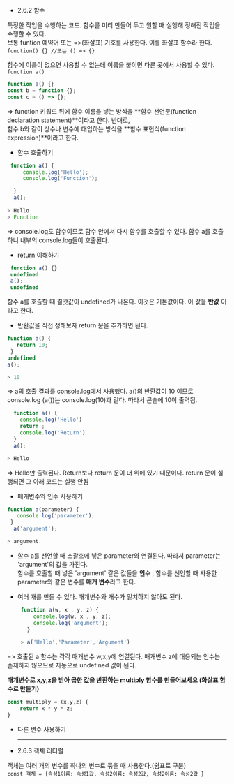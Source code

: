 * 2.6.2 함수  

특정한 작업을 수행하는 코드. 함수를 미리 만들어 두고 원할 때 실행해 정해진 작업을 수행할 수 있다.  
보통 funtion 예약어 또는 =>(화살표) 기호를 사용한다. 이를 화살표 함수라 한다.  
`function() {} //또는 () => {}`

함수에 이름이 없으면 사용할 수 없는데 이름을 붙이면 다른 곳에서 사용할 수 있다.  
`function a()` 

```javascript
function a() {}  
const b = function {};  
const c = () => {};  
``` 

=> function 키워드 뒤에 함수 이름을 넣는 방식을 **함수 선언문(function declaration statement)**이라고 한다. 반대로,  
   함수 b와 같이 상수나 변수에 대입하는 방식을 **함수 표현식(function expression)**이라고 한다.  

* 함수 호출하기
```javascript
 function a() {
     console.log('Hello');
     console.log('Function');

  }
  a();
  
> Hello
> Function
```

=> console.log도 함수이므로 함수 안에서 다시 함수를 호출할 수 있다. 함수 a를 호출하니 내부의 console.log들이 호출된다.  

* return 이해하기  
```javascript
 function a() {}  
 undefined  
 a();  
 undefined  
```
함수 a를 호출할 때 결괏값이 undefined가 나온다. 이것은 기본값이다. 이 값을 **반값** 이라고 한다.  

* 반환값을 직접 정해보자 return 문을 추가하면 된다.
 ```javascript
 function a() {  
    return 10;  
  }   
 undefined  
 a();  
 
 > 10 
 ```
 
=> a의 호출 결과를 console.log에서 사용했다. a()의 반환값이 10 이므로 console.log (a())는 console.log(10)과 같다. 따라서 콘솔에 10이 출력됨.  
```javascript
  function a() {   
    console.log('Hello')   
    return ;   
    console.log('Return')      
  }   
  a();   

> Hello  
```  
  => Hello만 출력된다. Return보다 return 문이 더 위에 있기 때문이다.  return 문이 실행되면 그 아래 코드는 실행 안됨  

* 매개변수와 인수 사용하기  
 ```javascript
 function a(parameter) {   
    console.log('parameter');   
  }    
   a('argument');    

> argument.     
```
* 함수 a를 선언할 때 소괄호에 넣은 parameter와 연결된다.  따라서 parameter는 'argument'의 값을 가진다.  
  함수를 호출할 때 넣은 'argument' 같은 값들을 **인수** , 함수를 선언할 때 사용한 parameter와 같은 변수를 **매개 변수**라고 한다.  

* 여러 개를 만들 수 있다.  매개변수와 개수가 일치하지 않아도 된다.  
  ```javascript
   function a(w, x , y, z) {    
       console.log(w, x , y, z);    
       console.log('argument');   
     }   
   
   > a('Hello','Parameter','Argument')    
  ```
=> 호출된 a 함수는 각각 매개변수 w,x,y에 연결된다. 매개변수 z에 대응되는 인수는 존재하지 않으므로 자동으로 undefined 값이 된다.  


**매개변수로 x,y,z을 받아 곱한 값을 반환하는 multiply 함수를 만들어보세요 (화살표 함수로 만들기)**
```javascript
const multiply = (x,y,z) {
    return x * y * z;
}
```

* 다른 변수 사용하기  
  
  
  <hr/>
  
* 2.6.3 객체 리터럴  

 객체는 여러 개의 변수를 하나의 변수로 묶을 때 사용한다.(쉼표로 구분)   
 `const 객체 = {속성1이름: 속성1값, 속성2이름: 속성2값, 속성2이름: 속성2값 }`



